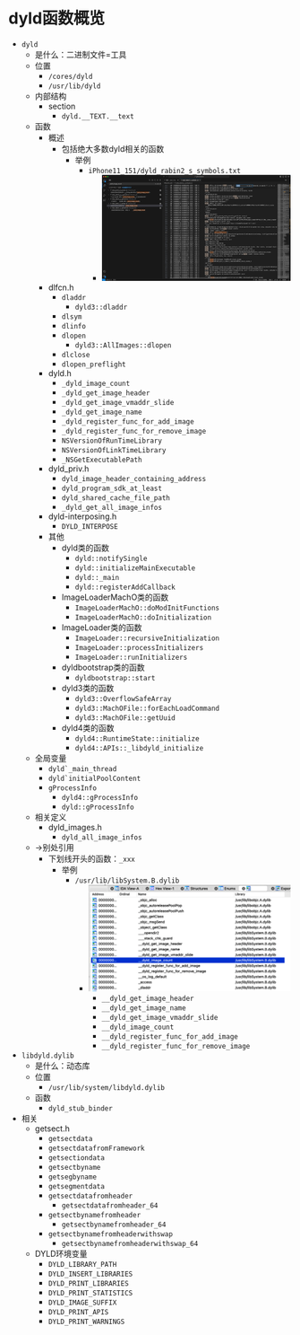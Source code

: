 # dyld函数概览

* `dyld`
  * 是什么：二进制文件=工具
  * 位置
    * `/cores/dyld`
    * `/usr/lib/dyld`
  * 内部结构
    * section
      * `dyld.__TEXT.__text`
  * 函数
    * 概述
      * 包括绝大多数dyld相关的函数
        * 举例
          * `iPhone11_151/dyld_rabin2_s_symbols.txt`
            * ![iphone11_dyld_rabin2_s_symbols](../assets/img/iphone11_dyld_rabin2_s_symbols.png)
    * dlfcn.h
      * `dladdr`
        * `dyld3::dladdr`
      * `dlsym`
      * `dlinfo`
      * `dlopen`
        * `dyld3::AllImages::dlopen`
      * `dlclose`
      * `dlopen_preflight`
    * dyld.h
      * `_dyld_image_count`
      * `_dyld_get_image_header`
      * `_dyld_get_image_vmaddr_slide`
      * `_dyld_get_image_name`
      * `_dyld_register_func_for_add_image`
      * `_dyld_register_func_for_remove_image`
      * `NSVersionOfRunTimeLibrary`
      * `NSVersionOfLinkTimeLibrary`
      * `_NSGetExecutablePath`
    * dyld_priv.h
      * `dyld_image_header_containing_address`
      * `dyld_program_sdk_at_least`
      * `dyld_shared_cache_file_path`
      * `_dyld_get_all_image_infos`
    * dyld-interposing.h
      * `DYLD_INTERPOSE`
    * 其他
      * dyld类的函数
        * `dyld::notifySingle`
        * `dyld::initializeMainExecutable`
        * `dyld::_main`
        * `dyld::registerAddCallback`
      * ImageLoaderMachO类的函数
        * `ImageLoaderMachO::doModInitFunctions`
        * `ImageLoaderMachO::doInitialization`
      * ImageLoader类的函数
        * `ImageLoader::recursiveInitialization`
        * `ImageLoader::processInitializers`
        * `ImageLoader::runInitializers`
      * dyldbootstrap类的函数
        * `dyldbootstrap::start`
      * dyld3类的函数
        * `dyld3::OverflowSafeArray`
        * `dyld3::MachOFile::forEachLoadCommand`
        * `dyld3::MachOFile::getUuid`
      * dyld4类的函数
        * `dyld4::RuntimeState::initialize`
        * `dyld4::APIs::_libdyld_initialize`
  * 全局变量
    * ```dyld`_main_thread```
    * ```dyld`initialPoolContent```
    * `gProcessInfo`
      * `dyld4::gProcessInfo`
      * `dyld::gProcessInfo`
  * 相关定义
    * dyld_images.h
      * `dyld_all_image_infos`
  * ->别处引用
    * 下划线开头的函数：`_xxx`
      * 举例
        * `/usr/lib/libSystem.B.dylib`
          * ![dyld_functions_libsystem_b_dylib](../assets/img/dyld_functions_libsystem_b_dylib.png)
            * `__dyld_get_image_header`
            * `__dyld_get_image_name`
            * `__dyld_get_image_vmaddr_slide`
            * `__dyld_image_count`
            * `__dyld_register_func_for_add_image`
            * `__dyld_register_func_for_remove_image`
* `libdyld.dylib`
  * 是什么：动态库
  * 位置
    * `/usr/lib/system/libdyld.dylib`
  * 函数
    * `dyld_stub_binder`
* 相关
  * getsect.h
    * `getsectdata`
    * `getsectdatafromFramework`
    * `getsectiondata`
    * `getsectbyname`
    * `getsegbyname`
    * `getsegmentdata`
    * `getsectdatafromheader`
      * `getsectdatafromheader_64`
    * `getsectbynamefromheader`
      * `getsectbynamefromheader_64`
    * `getsectbynamefromheaderwithswap`
      * `getsectbynamefromheaderwithswap_64`
  * DYLD环境变量
    * `DYLD_LIBRARY_PATH`
    * `DYLD_INSERT_LIBRARIES`
    * `DYLD_PRINT_LIBRARIES`
    * `DYLD_PRINT_STATISTICS`
    * `DYLD_IMAGE_SUFFIX`
    * `DYLD_PRINT_APIS`
    * `DYLD_PRINT_WARNINGS`
